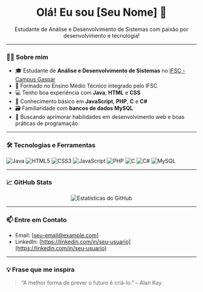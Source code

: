 <h1 align="center">Olá! Eu sou [Seu Nome] 👋</h1>

<p align="center">
Estudante de Análise e Desenvolvimento de Sistemas com paixão por desenvolvimento e tecnologia!
</p>

---

### 👨‍🎓 Sobre mim

- 🎓 Estudante de **Análise e Desenvolvimento de Sistemas** no [IFSC - Campus Gaspar](https://www.ifsc.edu.br/web/campus-gaspar)
- 🏫 Formado no Ensino Médio Técnico integrado pelo IFSC
- 💻 Tenho boa experiência com **Java**, **HTML** e **CSS**
- 🔧 Conhecimento básico em **JavaScript**, **PHP**, **C** e **C#**
- 🗃️ Familiaridade com **bancos de dados MySQL**
- 🌱 Buscando aprimorar habilidades em desenvolvimento web e boas práticas de programação

---

### 🛠️ Tecnologias e Ferramentas

![Java](https://img.shields.io/badge/-Java-007396?style=flat-square&logo=java&logoColor=white)
![HTML5](https://img.shields.io/badge/-HTML5-E34F26?style=flat-square&logo=html5&logoColor=white)
![CSS3](https://img.shields.io/badge/-CSS3-1572B6?style=flat-square&logo=css3&logoColor=white)
![JavaScript](https://img.shields.io/badge/-JavaScript-F7DF1E?style=flat-square&logo=javascript&logoColor=black)
![PHP](https://img.shields.io/badge/-PHP-777BB4?style=flat-square&logo=php&logoColor=white)
![C](https://img.shields.io/badge/-C-A8B9CC?style=flat-square&logo=c&logoColor=black)
![C#](https://img.shields.io/badge/-C%23-239120?style=flat-square&logo=c-sharp&logoColor=white)
![MySQL](https://img.shields.io/badge/-MySQL-4479A1?style=flat-square&logo=mysql&logoColor=white)

---

### 📈 GitHub Stats

<p align="center">
  <img src="https://github-readme-stats.vercel.app/api?username=seu-usuario&show_icons=true&theme=tokyonight" alt="Estatísticas do GitHub">
</p>

---

### 📫 Entre em Contato

- Email: [seu-email@example.com]  
- LinkedIn: [https://linkedin.com/in/seu-usuario](https://linkedin.com/in/seu-usuario)

---

### 💡 Frase que me inspira

> “A melhor forma de prever o futuro é criá-lo.” – Alan Kay
